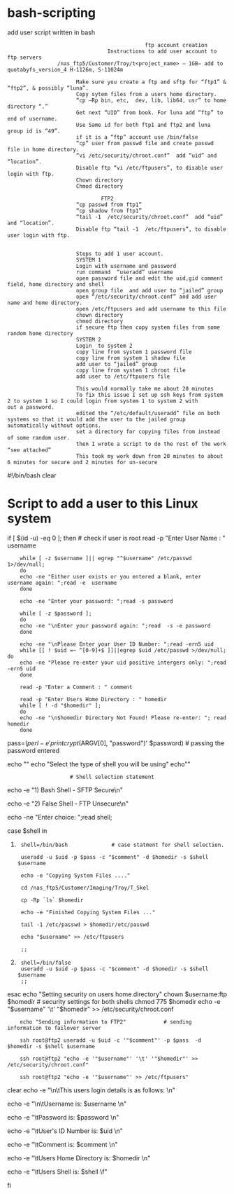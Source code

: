 # bash-scripting
add user script written in bash

                                                ftp account creation
                                    Instructions to add user account to ftp servers
                    /nas_ftp5/Customer/Troy/t<project_name> – 1GB– add to quotabyfs_version_4 H-1126m, S-11024m
                    
                          Make sure you create a ftp and sftp for “ftp1” & “ftp2”, & possibly “luna”.
                          Copy sytem files from a users home directory. 
                          “cp –Rp bin, etc,  dev, lib, lib64, usr” to home directory “.”
                          Get next “UID” from book. For luna add “ftp” to end of username.
                          Use Same id for both ftp1 and ftp2 and luna group id is “49”.
                          if it is a “ftp” account use /bin/false
                          “cp” user from passwd file and create passwd file in home directory.
                          “vi /etc/security/chroot.conf”  add “uid” and “location”.
                          Disable ftp “vi /etc/ftpusers”, to disable user login with ftp.
                          Chown directory
                          Chmod directory

                                  FTP2
                          “cp passwd from ftp1”
                          “cp shadow from ftp1”
                          “tail -1  /etc/security/chroot.conf”  add “uid” and “location”.
                          Disable ftp “tail -1  /etc/ftpusers”, to disable user login with ftp.


                          Steps to add 1 user account.
                          SYSTEM 1
                          Login with username and password 
                          run command  “useradd” username
                          open password file and edit the uid,gid comment field, home directory and shell
                          open group file  and add user to “jailed” group
                          open “/etc/security/chroot.conf” and add user name and home directory.
                          open /etc/ftpusers and add username to this file
                          chown directory
                          chmod directory
                          if secure ftp then copy system files from some random home directory 
                          SYSTEM 2
                          Login  to system 2
                          copy line from system 1 password file 
                          copy line from system 1 shadow file
                          add user to “jailed” group
                          copy line from system 1 chroot file 
                          add user to /etc/ftpusers file

                          This would normally take me about 20 minutes
                          To fix this issue I set up ssh keys from system 2 to system 1 so I could login from system 1 to system 2 with                             out a password.
                          edited the “/etc/default/useradd” file on both systems so that it would add the user to the jailed group                                 automatically without options.
                          set a directory for copying files from instead of some random user.
                          then I wrote a script to do the rest of the work “see attached”
                          This took my work down from 20 minutes to about 6 minutes for secure and 2 minutes for un-secure






#!/bin/bash 
clear
# Script to add a user to this Linux system
if [ $(id -u) -eq 0 ]; then                                     # check if user is root
        read -p "Enter User Name : " username

        while [ -z $username ]|| egrep "^$username" /etc/passwd  1>/dev/null;
        do
        echo -ne "Either user exists or you entered a blank, enter username again: ";read -e  username
        done

        echo -ne "Enter your password: ";read -s password

        while [ -z $password ];
        do
        echo -ne "\nEnter your password again: ";read  -s -e password
        done

        echo -ne "\nPlease Enter your User ID Number: ";read -ern5 uid
        while [[ ! $uid =~ ^[0-9]+$ ]]||egrep $uid /etc/passwd >/dev/null; do
        echo -ne "Please re-enter your uid positive intergers only: ";read -ern5 uid
        done

        read -p "Enter a Comment : " comment

        read -p "Enter Users Home Directory : " homedir
        while [ ! -d "$homedir" ];
        do
        echo -ne "\n$homedir Directory Not Found! Please re-enter: "; read homedir
        done        

pass=$(perl -e 'print crypt($ARGV[0], "password")' $password) # passing the password entered

echo ""
                echo "Select the type of shell you will be using"
echo""

                        # Shell selection statement
                        
echo -e "1) Bash Shell - SFTP Secure\n" 

echo -e "2) False Shell - FTP Unsecure\n"

echo -ne "Enter choice: ";read shell;

case $shell in

1)
        shell=/bin/bash              # case statment for shell selection.
        
        useradd -u $uid -p $pass -c "$comment" -d $homedir -s $shell $username
        
        echo -e "Copying System Files ...."
        
        cd /nas_ftp5/Customer/Imaging/Troy/T_Skel
        
        cp -Rp `ls` $homedir
        
        echo -e "Finished Copying System Files ..."
        
        tail -1 /etc/passwd > $homedir/etc/passwd
        
        echo "$username" >> /etc/ftpusers
        
        ;;
2)
        shell=/bin/false
        useradd -u $uid -p $pass -c "$comment" -d $homedir -s $shell $username
        ;;
esac
        echo "Setting security on users home directory"
        chown $username:ftp $homedir         # security settings for both shells
        chmod 775 $homedir
        echo -e "$username" '\t' "$homedir" >> /etc/security/chroot.conf

        echo "Sending information to FTP2"            # sending information to failover server
        
        ssh root@ftp2 useradd -u $uid -c '"$comment"' -p $pass  -d $homedir -s $shell $username
        
        ssh root@ftp2 "echo -e '"$username"' '\t' '"$homedir"' >> /etc/security/chroot.conf"
        
        ssh root@ftp2 "echo -e '"$username"' >> /etc/ftpusers"
        
        
clear
echo -e "\n\tThis users login details is as follows: \n"

echo -e "\n\tUsername is: $username \n"

echo -e "\tPassword is: $password \n"

echo -e "\tUser's ID Number is: $uid \n"

echo -e "\tComment is: $comment \n"

echo -e "\tUsers Home Directory is: $homedir \n"

echo -e "\tUsers Shell is: $shell \f"

fi

